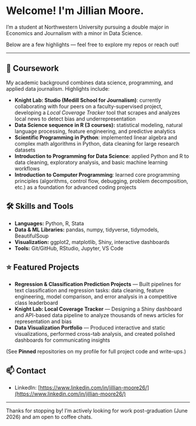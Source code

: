 # Welcome! I'm Jillian Moore.

I’m a student at Northwestern University pursuing a double major in Economics and Journalism with a minor in Data Science.

Below are a few highlights — feel free to explore my repos or reach out!

---

## 📂 Coursework
My academic background combines data science, programming, and applied data journalism. Highlights include:
- **Knight Lab: Studio (Medill School for Journalism)**: currently collaborating with four peers on a faculty-supervised project, developing a *Local Coverage Tracker* tool that scrapes and analyzes local news to detect bias and underrepresentation
- **Data Science sequence in R (3 courses):** statistical modeling, natural language processing, feature engineering, and predictive analytics 
- **Scientific Programming in Python**: implemented linear algebra and complex math algorithms in Python, data cleaning for large research datasets
- **Introduction to Programming for Data Science**: applied Python and R to data cleaning, exploratory analysis, and basic machine learning workflows  
- **Introduction to Computer Programming**: learned core programming principles (algorithms, control flow, debugging, problem decomposition, etc.) as a foundation for advanced coding projects  

## 🛠️ Skills and Tools
- **Languages:** Python, R, Stata
- **Data & ML Libraries:** pandas, numpy, tidyverse, tidymodels, BeautifulSoup  
- **Visualization:** ggplot2, matplotlib, Shiny, interactive dashboards  
- **Tools:** Git/GitHub, RStudio, Jupyter, VS Code

## ⭐ Featured Projects
- **Regression & Classification Prediction Projects** — Built pipelines for text classification and regression tasks: data cleaning, feature engineering, model comparison, and error analysis in a competitive class leaderboard  
- **Knight Lab: Local Coverage Tracker** — Designing a Shiny dashboard and API-based data pipeline to analyze thousands of news articles for representation and bias  
- **Data Visualization Portfolio** — Produced interactive and static visualizations, performed cross-tab analysis, and created polished dashboards for communicating insights  

(See **Pinned** repositories on my profile for full project code and write-ups.)

## 📫 Contact
- LinkedIn: [https://www.linkedin.com/in/jillian-moore26/](https://www.linkedin.com/in/jillian-moore26/)

---

Thanks for stopping by! I’m actively looking for work post-graduation (June 2026) and am open to coffee chats.

